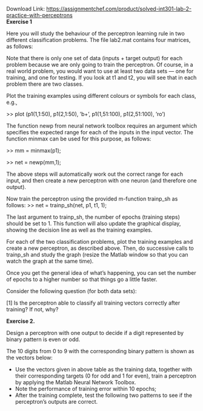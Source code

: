 Download Link: https://assignmentchef.com/product/solved-int301-lab-2-practice-with-perceptrons
<br>
<strong>Exercise 1 </strong>

Here you will study the behaviour of the perceptron learning rule in two different classification problems. The file lab2.mat contains four matrices, as follows:

Note that there is only one set of data (inputs + target output) for each problem because we are only going to train the perceptron. Of course, in a real world problem, you would want to use at least two data sets — one for training, and one for testing. If you look at t1 and t2, you will see that in each problem there are two classes.

Plot the training examples using different colours or symbols for each class, e.g.,

&gt;&gt; plot (p1(1,1:50), p1(2,1:50), ’b+’, p1(1,51:100), p1(2,51:100), ’ro’)

The function newp  from neural network toolbox requires an argument which specifies the expected range for each of the inputs in the input vector. The function minmax can be used for this purpose, as follows:

&gt;&gt; mm = minmax(p1);

&gt;&gt; net = newp(mm,1);

The above steps will automatically work out the correct range for each input, and then create a new perceptron with one neuron (and therefore one output).

Now train the perceptron using the provided m-function trainp_sh as follows: &gt;&gt; net = trainp_sh(net, p1, t1, 1);

The last argument to trainp_sh, the number of epochs (training steps) should be set to 1. This function will also update the graphical display, showing the decision line as well as the training examples.

For each of the two classification problems, plot the training examples and create a new perceptron, as described above. Then, do successive calls to trainp_sh and study the graph (resize the Matlab window so that you can watch the graph at the same time).

Once you get the general idea of what’s happening, you can set the number of epochs to a higher number so that things go a little faster.

Consider the following question (for both data sets):

[1] Is the perceptron able to classify all training vectors correctly after training? If not, why?

<strong>Exercise 2. </strong>

Design a perceptron with one output to decide if a digit represented by binary pattern is even or odd.

The 10 digits from 0 to 9 with the corresponding binary pattern is shown as the vectors below:

<ul>

 <li>Use the vectors given in above table as the training data, together with their corresponding targets (0 for odd and 1 for even), train a perceptron by applying the Matlab Neural Network Toolbox.</li>

 <li>Note the performance of training error within 10 epochs;</li>

 <li>After the training complete, test the following two patterns to see if the perceptron’s outputs are correct.</li>

</ul>